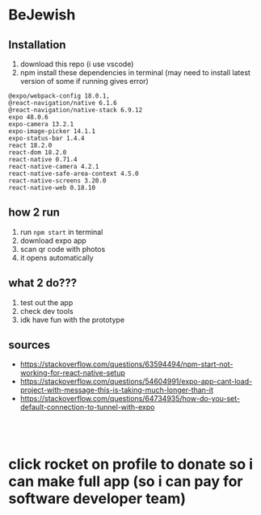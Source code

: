 # BeJewish

## Installation
1. download this repo (i use vscode)
2. npm install these dependencies in terminal (may need to install latest version of some if running gives error)
```
@expo/webpack-config 18.0.1,
@react-navigation/native 6.1.6
@react-navigation/native-stack 6.9.12
expo 48.0.6
expo-camera 13.2.1
expo-image-picker 14.1.1
expo-status-bar 1.4.4
react 18.2.0
react-dom 18.2.0
react-native 0.71.4
react-native-camera 4.2.1
react-native-safe-area-context 4.5.0
react-native-screens 3.20.0
react-native-web 0.18.10
```

## how 2 run
1. run ```npm start``` in terminal
2. download expo app
3. scan qr code with photos
4. it opens automatically

## what 2 do???
1. test out the app
2. check dev tools
3. idk have fun with the prototype

## sources
- https://stackoverflow.com/questions/63594494/npm-start-not-working-for-react-native-setup
- https://stackoverflow.com/questions/54604991/expo-app-cant-load-project-with-message-this-is-taking-much-longer-than-it
- https://stackoverflow.com/questions/64734935/how-do-you-set-default-connection-to-tunnel-with-expo
<br>
<br>

# click rocket on profile to donate so i can make full app (so i can pay for software developer team)
